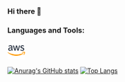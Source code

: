 ### Hi there 👋
<h3 align="left">Languages and Tools:</h3>
<p align="left"> <a href="https://aws.amazon.com" target="_blank" rel="noreferrer"> <img src="https://raw.githubusercontent.com/devicons/devicon/master/icons/amazonwebservices/amazonwebservices-original-wordmark.svg" alt="aws" width="40" height="40"/> </a>

  
  [![Anurag's GitHub stats](https://github-readme-stats.vercel.app/api?username=MANOJ360G)](https://github.com/anuraghazra/github-readme-stats)
  [![Top Langs](https://github-readme-stats.vercel.app/api/top-langs/?username=MANOJ360G&theme=dark&hide_border=true)](https://github.com/anuraghazra/github-readme-stats)

<!--
**MANOJ360G/MANOJ360G** is a ✨ _special_ ✨ repository because its `README.md` (this file) appears on your GitHub profile.

Here are some ideas to get you started:

- 🔭 I’m currently working on ...
- 🌱 I’m currently learning ...
- 👯 I’m looking to collaborate on ...
- 🤔 I’m looking for help with ...
- 💬 Ask me about ...
- 📫 How to reach me: ...
- 😄 Pronouns: ...
- ⚡ Fun fact: ...
-->
